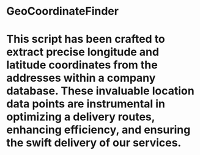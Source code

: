 # GeoCoordinateFinder
# This script has been crafted to extract precise longitude and latitude coordinates from the addresses within a company database. These invaluable location data points are instrumental in optimizing a delivery routes, enhancing efficiency, and ensuring the swift delivery of our services.
